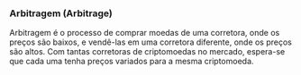 ### Arbitragem (Arbitrage)

Arbitragem é o processo de comprar moedas de uma corretora, onde os preços são baixos, e vendê-las em uma corretora diferente, onde os preços são altos. Com tantas corretoras de criptomoedas no mercado, espera-se que cada uma tenha preços variados para a mesma criptomoeda.
